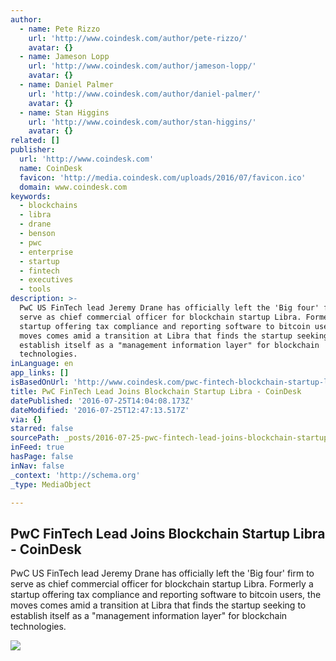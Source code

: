 ```yaml
---
author:
  - name: Pete Rizzo
    url: 'http://www.coindesk.com/author/pete-rizzo/'
    avatar: {}
  - name: Jameson Lopp
    url: 'http://www.coindesk.com/author/jameson-lopp/'
    avatar: {}
  - name: Daniel Palmer
    url: 'http://www.coindesk.com/author/daniel-palmer/'
    avatar: {}
  - name: Stan Higgins
    url: 'http://www.coindesk.com/author/stan-higgins/'
    avatar: {}
related: []
publisher:
  url: 'http://www.coindesk.com'
  name: CoinDesk
  favicon: 'http://media.coindesk.com/uploads/2016/07/favicon.ico'
  domain: www.coindesk.com
keywords:
  - blockchains
  - libra
  - drane
  - benson
  - pwc
  - enterprise
  - startup
  - fintech
  - executives
  - tools
description: >-
  PwC US FinTech lead Jeremy Drane has officially left the 'Big four' firm to
  serve as chief commercial officer for blockchain startup Libra. Formerly a
  startup offering tax compliance and reporting software to bitcoin users, the
  moves comes amid a transition at Libra that finds the startup seeking to
  establish itself as a "management information layer" for blockchain
  technologies.
inLanguage: en
app_links: []
isBasedOnUrl: 'http://www.coindesk.com/pwc-fintech-blockchain-startup-libra/'
title: PwC FinTech Lead Joins Blockchain Startup Libra - CoinDesk
datePublished: '2016-07-25T14:04:08.173Z'
dateModified: '2016-07-25T12:47:13.517Z'
via: {}
starred: false
sourcePath: _posts/2016-07-25-pwc-fintech-lead-joins-blockchain-startup-libra-coindesk.md
inFeed: true
hasPage: false
inNav: false
_context: 'http://schema.org'
_type: MediaObject

---
```

<article style=""><h1>PwC FinTech Lead Joins Blockchain Startup Libra - CoinDesk</h1><p>PwC US FinTech lead Jeremy Drane has officially left the 'Big four' firm to serve as chief commercial officer for blockchain startup Libra. Formerly a startup offering tax compliance and reporting software to bitcoin users, the moves comes amid a transition at Libra that finds the startup seeking to establish itself as a "management information layer" for blockchain technologies.</p><img src="https://media.coindesk.com/uploads/2016/07/Enriched-Blockchain-data-Libra-e1469447678266.png" /></article>